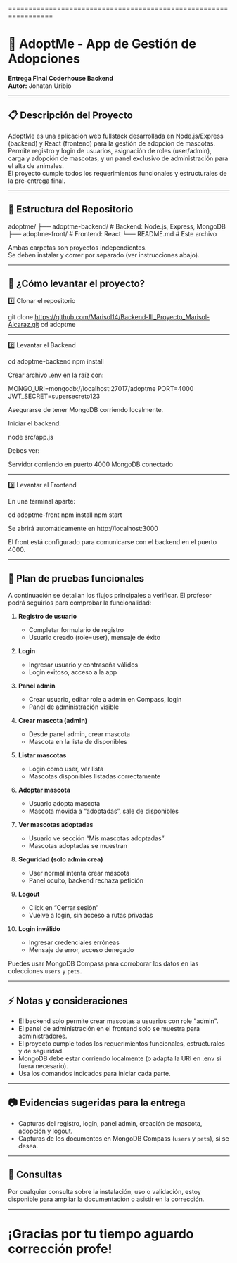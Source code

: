 =================================================================
# 🐾 AdoptMe - App de Gestión de Adopciones

**Entrega Final Coderhouse Backend**  
**Autor:** Jonatan Uribio

---

## 📋 Descripción del Proyecto

AdoptMe es una aplicación web fullstack desarrollada en Node.js/Express (backend) y React (frontend) para la gestión de adopción de mascotas.  
Permite registro y login de usuarios, asignación de roles (user/admin), carga y adopción de mascotas, y un panel exclusivo de administración para el alta de animales.  
El proyecto cumple todos los requerimientos funcionales y estructurales de la pre-entrega final.

---

## 📁 Estructura del Repositorio

adoptme/
  ├── adoptme-backend/    # Backend: Node.js, Express, MongoDB
  ├── adoptme-front/      # Frontend: React
  └── README.md           # Este archivo

Ambas carpetas son proyectos independientes.  
Se deben instalar y correr por separado (ver instrucciones abajo).

---

## 🚀 ¿Cómo levantar el proyecto?

1️⃣ Clonar el repositorio

git clone https://github.com/Marisol14/Backend-III_Proyecto_Marisol-Alcaraz.git
cd adoptme

---

2️⃣ Levantar el Backend

cd adoptme-backend
npm install

Crear archivo .env en la raíz con:

MONGO_URI=mongodb://localhost:27017/adoptme
PORT=4000
JWT_SECRET=supersecreto123

Asegurarse de tener MongoDB corriendo localmente.

Iniciar el backend:

node src/app.js

Debes ver:

Servidor corriendo en puerto 4000
MongoDB conectado

---

3️⃣ Levantar el Frontend

En una terminal aparte:

cd adoptme-front
npm install
npm start

Se abrirá automáticamente en http://localhost:3000

El front está configurado para comunicarse con el backend en el puerto 4000.

---

## 🧪 Plan de pruebas funcionales

A continuación se detallan los flujos principales a verificar. El profesor podrá seguirlos para comprobar la funcionalidad:

1. **Registro de usuario**  
   - Completar formulario de registro  
   - Usuario creado (role=user), mensaje de éxito

2. **Login**  
   - Ingresar usuario y contraseña válidos  
   - Login exitoso, acceso a la app

3. **Panel admin**  
   - Crear usuario, editar role a admin en Compass, login  
   - Panel de administración visible

4. **Crear mascota (admin)**  
   - Desde panel admin, crear mascota  
   - Mascota en la lista de disponibles

5. **Listar mascotas**  
   - Login como user, ver lista  
   - Mascotas disponibles listadas correctamente

6. **Adoptar mascota**  
   - Usuario adopta mascota  
   - Mascota movida a “adoptadas”, sale de disponibles

7. **Ver mascotas adoptadas**  
   - Usuario ve sección “Mis mascotas adoptadas”  
   - Mascotas adoptadas se muestran

8. **Seguridad (solo admin crea)**  
   - User normal intenta crear mascota  
   - Panel oculto, backend rechaza petición

9. **Logout**  
   - Click en “Cerrar sesión”  
   - Vuelve a login, sin acceso a rutas privadas

10. **Login inválido**  
    - Ingresar credenciales erróneas  
    - Mensaje de error, acceso denegado

Puedes usar MongoDB Compass para corroborar los datos en las colecciones `users` y `pets`.

---

## ⚡ Notas y consideraciones

- El backend solo permite crear mascotas a usuarios con role "admin".
- El panel de administración en el frontend solo se muestra para administradores.
- El proyecto cumple todos los requerimientos funcionales, estructurales y de seguridad.
- MongoDB debe estar corriendo localmente (o adapta la URI en .env si fuera necesario).
- Usa los comandos indicados para iniciar cada parte.

---

## 📷 Evidencias sugeridas para la entrega

- Capturas del registro, login, panel admin, creación de mascota, adopción y logout.
- Capturas de los documentos en MongoDB Compass (`users` y `pets`), si se desea.

---

## 📧 Consultas

Por cualquier consulta sobre la instalación, uso o validación, estoy disponible para ampliar la documentación o asistir en la corrección.

---

¡Gracias por tu tiempo aguardo corrección profe!
=================================================================

